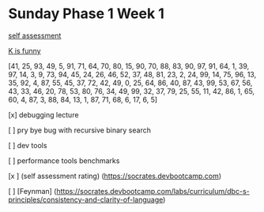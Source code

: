 # Sunday Phase 1 Week 1

[self assessment](https://github.com/sf-fiddler-crabs-2015/week-1-self-assessment-challenge)

[K is funny](https://www.youtube.com/watch?v=BrjeVt0egrQ)

 [41, 25, 93, 49, 5, 91, 71, 64, 70, 80, 15, 90, 70, 88, 83, 90, 97, 91, 64, 1, 39, 97, 14, 3, 9, 73, 94, 45, 24, 26, 46, 52, 37, 48, 81, 23, 2, 24, 99, 14, 75, 96, 13, 35, 92, 4, 87, 55, 45, 37, 72, 42, 49, 0, 25, 64, 86, 40, 87, 43, 99, 53, 67, 56, 43, 33, 46, 20, 78, 53, 80, 76, 34, 49, 99, 32, 37, 79, 25, 55, 11, 42, 86, 1, 65, 60, 4, 87, 3, 88, 84, 13, 1, 87, 71, 68, 6, 17, 6, 5]

[x] debugging lecture

[ ] pry bye bug with recursive binary search

[ ] dev tools

[ ] performance tools benchmarks

[x ] (self assessment rating) (https://socrates.devbootcamp.com)

[ ] [Feynman] (https://socrates.devbootcamp.com/labs/curriculum/dbc-s-principles/consistency-and-clarity-of-language)
